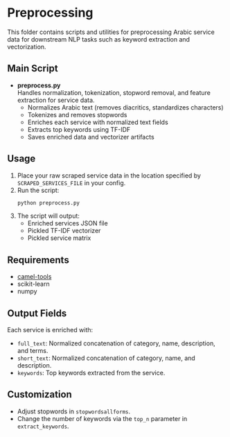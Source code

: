 # Preprocessing

This folder contains scripts and utilities for preprocessing Arabic service data for downstream NLP tasks such as keyword extraction and vectorization.

## Main Script

-   **preprocess.py**  
    Handles normalization, tokenization, stopword removal, and feature extraction for service data.
    -   Normalizes Arabic text (removes diacritics, standardizes characters)
    -   Tokenizes and removes stopwords
    -   Enriches each service with normalized text fields
    -   Extracts top keywords using TF-IDF
    -   Saves enriched data and vectorizer artifacts

## Usage

1. Place your raw scraped service data in the location specified by `SCRAPED_SERVICES_FILE` in your config.
2. Run the script:
    ```bash
    python preprocess.py
    ```
3. The script will output:
    - Enriched services JSON file
    - Pickled TF-IDF vectorizer
    - Pickled service matrix

## Requirements

-   [camel-tools](https://github.com/CAMeL-Lab/camel_tools)
-   scikit-learn
-   numpy

## Output Fields

Each service is enriched with:

-   `full_text`: Normalized concatenation of category, name, description, and terms.
-   `short_text`: Normalized concatenation of category, name, and description.
-   `keywords`: Top keywords extracted from the service.

## Customization

-   Adjust stopwords in `stopwordsallforms`.
-   Change the number of keywords via the `top_n` parameter in `extract_keywords`.
